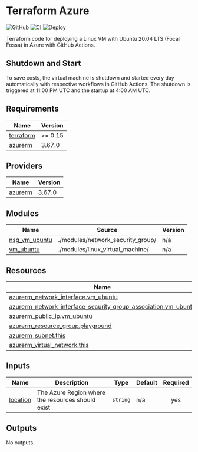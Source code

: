 # Terraform Azure

[![GitHub](https://img.shields.io/github/license/wozorio/terraform-azure-linux-vm)](https://github.com/wozorio/terraform-azure-linux-vm/blob/master/LICENSE)
[![CI](https://github.com/wozorio/terraform-azure-linux-vm/actions/workflows/ci.yml/badge.svg)](https://github.com/wozorio/terraform-azure-linux-vm/actions/workflows/ci.yml)
[![Deploy](https://github.com/wozorio/terraform-azure-linux-vm/actions/workflows/deploy.yml/badge.svg)](https://github.com/wozorio/terraform-azure-linux-vm/actions/workflows/deploy.yml)

Terraform code for deploying a Linux VM with Ubuntu 20.04 LTS (Focal Fossa) in Azure with GitHub Actions.

## Shutdown and Start

To save costs, the virtual machine is shutdown and started every day automatically with respective workflows in GitHub Actions. The shutdown is triggered at 11:00 PM UTC and the startup at 4:00 AM UTC.

<!-- BEGIN_TF_DOCS -->
## Requirements

| Name | Version |
|------|---------|
| <a name="requirement_terraform"></a> [terraform](#requirement\_terraform) | >= 0.15 |
| <a name="requirement_azurerm"></a> [azurerm](#requirement\_azurerm) | 3.67.0 |

## Providers

| Name | Version |
|------|---------|
| <a name="provider_azurerm"></a> [azurerm](#provider\_azurerm) | 3.67.0 |

## Modules

| Name | Source | Version |
|------|--------|---------|
| <a name="module_nsg_vm_ubuntu"></a> [nsg\_vm\_ubuntu](#module\_nsg\_vm\_ubuntu) | ./modules/network_security_group/ | n/a |
| <a name="module_vm_ubuntu"></a> [vm\_ubuntu](#module\_vm\_ubuntu) | ./modules/linux_virtual_machine/ | n/a |

## Resources

| Name | Type |
|------|------|
| [azurerm_network_interface.vm_ubuntu](https://registry.terraform.io/providers/hashicorp/azurerm/3.67.0/docs/resources/network_interface) | resource |
| [azurerm_network_interface_security_group_association.vm_ubuntu](https://registry.terraform.io/providers/hashicorp/azurerm/3.67.0/docs/resources/network_interface_security_group_association) | resource |
| [azurerm_public_ip.vm_ubuntu](https://registry.terraform.io/providers/hashicorp/azurerm/3.67.0/docs/resources/public_ip) | resource |
| [azurerm_resource_group.playground](https://registry.terraform.io/providers/hashicorp/azurerm/3.67.0/docs/resources/resource_group) | resource |
| [azurerm_subnet.this](https://registry.terraform.io/providers/hashicorp/azurerm/3.67.0/docs/resources/subnet) | resource |
| [azurerm_virtual_network.this](https://registry.terraform.io/providers/hashicorp/azurerm/3.67.0/docs/resources/virtual_network) | resource |

## Inputs

| Name | Description | Type | Default | Required |
|------|-------------|------|---------|:--------:|
| <a name="input_location"></a> [location](#input\_location) | The Azure Region where the resources should exist | `string` | n/a | yes |

## Outputs

No outputs.
<!-- END_TF_DOCS -->
